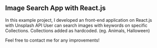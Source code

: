 ## Image Search App with React.js

In this example project, I developed an front-end application on React.js with Unsplash API
User can search images with keywords on specific Collections. Collections added as hardcoded. (eg. Animals, Halloween)

Feel free to contact me for any improvements!

